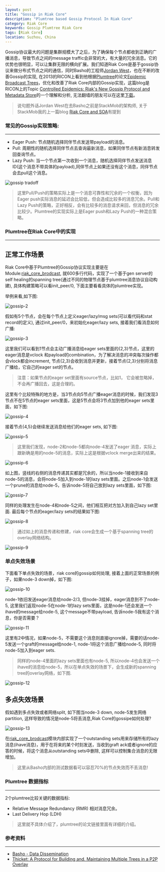 ```yaml
---
layout: post
title: "Gossip in Riak Core"
description: "Plumtree based Gossip Protocol In Riak Core"
category: Riak Core 
keywords: Gossip Plumtree Riak Core
tags: [Riak Core]
location: Suzhou, China
---
```


Gossip协议最大的问题是集群规模大了之后，为了确保每个节点都收到正确的广播消息，导致节点之间的message traffic会非常的大，有大量的冗余消息。它的优势也很明显，可以让集群无限的横向扩展。我们知道Riak Core是基于gossip协议来做分布式节点之间的通信，同时Basho的工程师[Jordan West](https://github.com/jrwest?tab=repositories)，也在不断的改善Gossip的实现, 在2013的RICON上看到他根据[Plumtree](https://github.com/helium/plumtree)的论文[Epidemic Broadcast Trees](http://www.gsd.inesc-id.pt/~ler/reports/srds07.pdf)，优化和改善了Riak Core内部的Gossip实现，这篇blog是RICON上的Topic [Controlled Epidemics: Riak's New Gossip Protocol and Metadata Store](https://www.youtube.com/watch?v=s4cCUTPU8GI)的一个理解和分析, 无法翻墙的朋友可以在这里[下载](http://pan.baidu.com/s/1cHnxmA)。

> 说句题外话Jordan West在去Basho之前是StackMob的架构师, 关于StackMob我的上一篇blog [Riak Core and SOA](https://timtang.me/blog/2016/05/19/Riak-Core-SOA)有提到

### 常见的Gossip实现策略:
---

- Eager Push: 节点随机选择同伴节点发送带payload的消息。
- Pull: 周期性的随机选择同伴节点去查询最新消息，如果同伴节点有新消息转发回查询节点。
- Lazy Push: 当一个节点第一次收到一个消息，随机选择同伴节点发送消息ID(这个消息不带具体的payload),同伴节点上如果还没有这个消息，同伴节点会去pull这个消息。


![gossip tradoff](/images/post/gossip-1.png)

> 这里Pull/Push的策略实际上是一个消息可靠性和冗余的一个权衡，因为Eager push实际消息的延迟会比较低，但会造成比较多的消息冗余。Pull和Lazy Push的策略，正好相反，会有比较多的消息请求来回，但消息的冗余比较少。Plumtree的实现实际上是Eager push和Lazy Push的一种混合策略。


### Plumtree在Riak Core中的实现
---

## 正常工作场景

Riak Core中基于Plumtree的Gossip协议实现主要是在Module:[riak_core_brodcast](https://github.com/basho/riak_core/blob/develop/src/riak_core_broadcast.erl), 就600多行代码，实现了一个基于gen server的self healing的spanning tree(通过不同的物理节点基于plumtree消息协议自动构建), 具体构建策略可以看init_peer/0, 下面主要看看具体的plumtree实现。

举例来看,如下图:

![gossip-2](/images/post/gossip-2.png)

假如有5个节点，会在每个节点上定义eager/lazy/msg sets(可以看代码和stat record的定义), 通过init_peer/0，来初始化eager/lazy sets, 接着我们看消息如何广播:

![gossip-3](/images/post/gossip-3.png)

这里我们可以看到1节点会主动广播消息给eager sets里面的{2,3}节点，这里的eager消息是vclock 和payload的combination，为了解决消息的冲突每次操作都会vlock都会increment, 节点{2,3}会收到消息并更新，接着节点{2,3}分别将消息广播给，它自己的eager set的节点。

> 注意：如果节点的eager set里面有source节点，比如1， 它会被忽略掉，不会再广播回去，这是合理的。

这里有个比较特殊的地方是，当3节点向5节点广播eager消息的时候，我们发现3节点不在5节点的eager sets里面，这是5节点会将3节点加到他的eager sets里面，如下图:

![gossip-4](/images/post/gossip-4.png)

接着节点{4,5}会继续发送消息给他们的eager sets, 如下图:

![gossip-5](/images/post/gossip-5.png)

> 这里我们发现，node-2和node-5都向node-4发送了eager 消息，实际上跟新确是用的node-5的消息，实际上这是根据vclock merge出来的结果。

![gossip-6](/images/post/gossip-6.png)

如上图，竖线的右侧的消息传递其实都是冗余的，所以当node-1接收到来自node-5的消息，会将node-5加入到node-1的lazy sets里面。之后node-1会发送一个prune的消息给node-5，告诉node-5将自己放到lazy sets里面，如下图:

![gossip-7](/images/post/gossip-7.png)

同样的处理发生在node-4和node-5之间，他们相互把对方加入到自己lazy set里面. 最后每个节点的eager/lazy sets的结果如下图:

![gossip-8](/images/post/gossip-8.png)

> 通过如上的消息传递和修建，riak core会生成一个基于spanning tree的overlay网络结构。

![gossip-9](/images/post/gossip-9.png)

### 单点失效场景

下面看下单点失效的场景，riak core的gossip如何处理, 接着上面的正常场景的例子，如果node-3 down掉，如下图:

![gossip-10](/images/post/gossip-10.png)

node-1依旧发送eager消息给node-2/3, 但node-3挂掉，eager消息到不了node-5, 这里我们返现node-5在node-1的lazy sets里面，这是node-1还会发送一个ihave的message给node-5, 这个message不带payload, 告诉node-5我有这个消息，你是否需要？

![gossip-11](/images/post/gossip-11.png)

这里有2中情况，如果node-5，不需要这个消息则直接ignore掉，需要的话node-5发送一个graft的message给node-1, node-1将这个消息广播给node-5, 同时将node-5加入到eager sets.

> 同样的node-4里面的lazy sets里面也有node-5, 所以node-4也会发送一个ihave的消息给node-5，所以在单点失效的场景下，会生成新的spanning tree的overlay网络，如下图.

![gossip-12](/images/post/gossip-12.png)

## 多点失效场景

假如遇到多点失效或者网络split, 如下图当node-3 down, node-5发生网络partition, 这样导致的情况是node-5将丢消息,Riak Core的gossipe如何处理?

![gossip-13](/images/post/gossip-13.png)

在[riak_core_brodcast](https://github.com/basho/riak_core/blob/develop/src/riak_core_broadcast.erl)模块内部实现了一个outstanding sets用来存储所有的lazy消息(ihave消息)，用于在将来的某个时刻发送，当收到graft ack或者ignore的应答的时候，将这个消息从outstanding sets中删除, 这样可以控制集合消息的无限增加。

> 这里从Basho内部的测试数据看可以容忍70%的节点失效而不丢消息!

### Plumtree 数据指标
---

2个plumtree比较关键的数据指标:

- Relative Message Redundancy (RMR) 相对消息冗余。
- Last Delivery Hop (LDH) 

> 这里就不具体介绍了，plumtree的论文链接里面有详细的介绍。

### 参考资料
---

- [Basho - Data Dissemination](https://www.youtube.com/watch?v=bo367a6ZAwM)
- [Thicket: A Protocol for Building and. Maintaining Multiple Trees in a P2P Overlay](http://dl.acm.org/citation.cfm?id=1916397)
